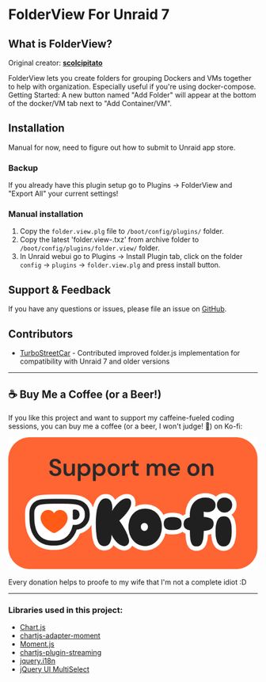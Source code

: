# FolderView For Unraid 7

## What is FolderView?

Original creator: [**scolcipitato**](https://github.com/scolcipitato/folder.view)

FolderView lets you create folders for grouping Dockers and VMs together to help with organization. Especially useful if you're using docker-compose.
Getting Started: A new button named "Add Folder" will appear at the bottom of the docker/VM tab next to "Add Container/VM".

## Installation

Manual for now, need to figure out how to submit to Unraid app store.

### Backup
If you already have this plugin setup go to Plugins -> FolderView and "Export All" your current settings!

### Manual installation
1. Copy the `folder.view.plg` file to `/boot/config/plugins/` folder.
2. Copy the latest 'folder.view-<date>.txz' from archive folder to `/boot/config/plugins/folder.view/` folder.
3. In Unraid webui go to Plugins -> Install Plugin tab, click on the folder `config` -> `plugins` -> `folder.view.plg` and press install button.

## Support & Feedback
If you have any questions or issues, please file an issue on [GitHub](https://github.com/VladoPortos/folder.view/issues).

## Contributors
- [TurboStreetCar](https://github.com/TurboStreetCar) - Contributed improved folder.js implementation for compatibility with Unraid 7 and older versions

---

## ☕ Buy Me a Coffee (or a Beer!)

If you like this project and want to support my caffeine-fueled coding sessions, you can buy me a coffee (or a beer, I won't judge! 🍻) on Ko-fi:

[![Support me on Ko-fi](img/support_me_on_kofi_badge_red.png)](https://ko-fi.com/vladoportos)

Every donation helps to proofe to my wife that I'm not a complete idiot :D

---

### Libraries used in this project:
- [Chart.js](https://www.chartjs.org/)
- [chartjs-adapter-moment](https://github.com/chartjs/chartjs-adapter-moment)
- [Moment.js](https://momentjs.com/)
- [chartjs-plugin-streaming](https://github.com/nagix/chartjs-plugin-streaming)
- [jquery.i18n](https://github.com/wikimedia/jquery.i18n)
- [jQuery UI MultiSelect](https://github.com/ehynds/jquery-ui-multiselect-widget)
